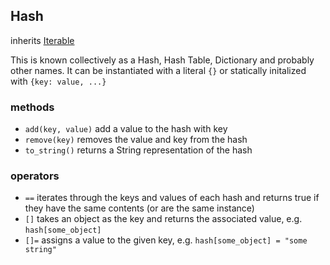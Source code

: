 ## Hash
inherits [Iterable](iterable.md)

This is known collectively as a Hash, Hash Table, Dictionary and probably other names.  It can be instantiated with a literal `{}` or statically initalized with `{key: value, ...}`

### methods
- `add(key, value)` add a value to the hash with key
- `remove(key)` removes the value and key from the hash
- `to_string()` returns a String representation of the hash

### operators
- `==` iterates through the keys and values of each hash and returns true if they have the same contents (or are the same instance)
- `[]` takes an object as the key and returns the associated value, e.g. `hash[some_object]`
- `[]=` assigns a value to the given key, e.g. `hash[some_object] = "some string"`
